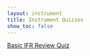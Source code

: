 ```yaml
---
layout: instrument
title: Instrument Quizzes
show_toc: false
---
```


<a class='ui large button' href="review">Basic IFR Review Quiz</a>